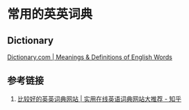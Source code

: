 # 常用的英英词典



## Dictionary

[Dictionary.com | Meanings & Definitions of English Words](http://www.dictionary.com/)

## 参考链接

1. [比较好的英英词典网站 | 实用在线英语词典网站大推荐 - 知乎](https://zhuanlan.zhihu.com/p/40539127)